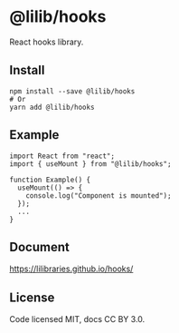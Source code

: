 # @lilib/hooks

React hooks library.

## Install

```shell
npm install --save @lilib/hooks
# Or
yarn add @lilib/hooks
```

## Example

```tsx
import React from "react";
import { useMount } from "@lilib/hooks";

function Example() {
  useMount(() => {
    console.log("Component is mounted");
  });
  ...
}
```

## Document

https://lilibraries.github.io/hooks/

## License

Code licensed MIT, docs CC BY 3.0.
